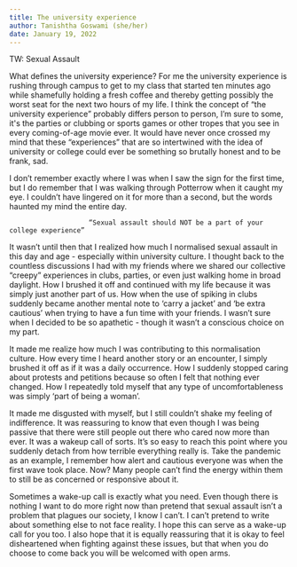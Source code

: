 ```yaml
---
title: The university experience
author: Tanishtha Goswami (she/her)
date: January 19, 2022
---
```

TW: Sexual Assault

What defines the university experience? For me the university experience is rushing through campus to get to my class that started ten minutes ago while shamefully holding a fresh coffee and thereby getting possibly the worst seat for the next two hours of my life. I think the concept of “the university experience” probably differs person to person, I’m sure to some, it's the parties or clubbing or sports games or other tropes that you see in every coming-of-age movie ever.  It would have never once crossed my mind that these “experiences” that are so intertwined with the idea of university or college could ever be something so brutally honest and to be frank, sad. 
 
I don’t remember exactly where I was when I saw the sign for the first time, but I do remember that I was walking through Potterrow when it caught my eye. I couldn’t have lingered on it for more than a second, but the words haunted my mind the entire day. 
 
                        “Sexual assault should NOT be a part of your college experience” 
 
It wasn’t until then that I realized how much I normalised sexual assault in this day and age - especially within university culture. I thought back to the countless discussions I had with my friends where we shared our collective “creepy” experiences in clubs, parties, or even just walking home in broad daylight. How I brushed it off and continued with my life because it was simply just another part of us. How when the use of spiking in clubs suddenly became another mental note to ‘carry a jacket’ and ‘be extra cautious’ when trying to have a fun time with your friends. I wasn’t sure when I decided to be so apathetic - though it wasn’t a conscious choice on my part. 
 
It made me realize how much I was contributing to this normalisation culture. How every time I heard another story or an encounter, I simply brushed it off as if it was a daily occurrence. How I suddenly stopped caring about protests and petitions because so often I felt that nothing ever changed. How I repeatedly told myself that any type of uncomfortableness was simply ‘part of being a woman’. 
 
It made me disgusted with myself, but I still couldn’t shake my feeling of indifference. It was reassuring to know that even though I was being passive that there were still people out there who cared now more than ever. It was a wakeup call of sorts. It’s so easy to reach this point where you suddenly detach from how terrible everything really is. Take the pandemic as an example, I remember how alert and cautious everyone was when the first wave took place. Now? Many people can’t find the energy within them to still be as concerned or responsive about it. 
 
Sometimes a wake-up call is exactly what you need. Even though there is nothing I want to do more right now than pretend that sexual assault isn’t a problem that plagues our society, I know I can’t. I can’t pretend to write about something else to not face reality.  I hope this can serve as a wake-up call for you too. I also hope that it is equally reassuring that it is okay to feel disheartened when fighting against these issues, but that when you do choose to come back you will be welcomed with open arms. 

